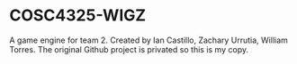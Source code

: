 # COSC4325-WIGZ
A game engine for team 2.
Created by Ian Castillo, Zachary Urrutia, William Torres.
The original Github project is privated so this is my copy.